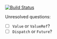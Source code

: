 [![Build Status][ci-img]][ci-url]

Unresolved questions:

- [ ] `Value` or `ValueRef`?
- [ ] `Dispatch` or `Future`?

[ci-img]: https://travis-ci.org/3Hren/cocaine-framework-rust.svg?branch=master
[ci-url]: https://travis-ci.org/3Hren/cocaine-framework-rust

